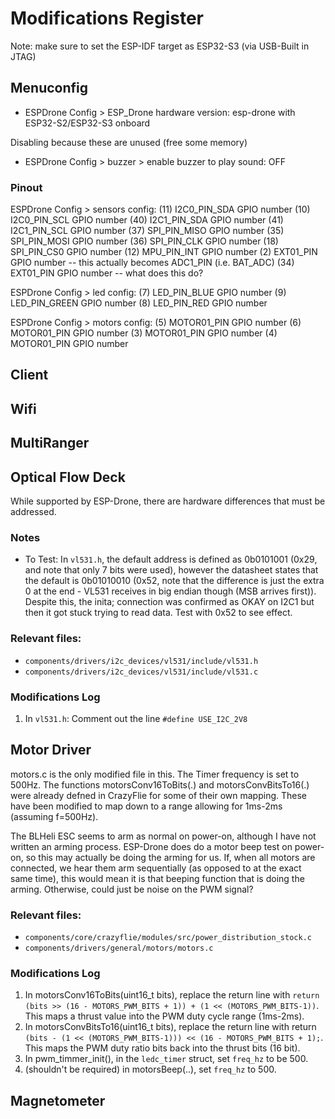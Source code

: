 # Modifications Register
Note: make sure to set the ESP-IDF target as ESP32-S3 (via USB-Built in JTAG)

## Menuconfig
- ESPDrone Config > ESP_Drone hardware version: esp-drone with ESP32-S2/ESP32-S3 onboard

Disabling because these are unused (free some memory)
- ESPDrone Config > buzzer > enable buzzer to play sound: OFF

### Pinout
ESPDrone Config > sensors config:
(11) I2C0_PIN_SDA GPIO number
(10) I2C0_PIN_SCL GPIO number
(40) I2C1_PIN_SDA GPIO number
(41) I2C1_PIN_SCL GPIO number
(37) SPI_PIN_MISO GPIO number
(35) SPI_PIN_MOSI GPIO number
(36) SPI_PIN_CLK GPIO number
(18) SPI_PIN_CS0 GPIO number
(12) MPU_PIN_INT GPIO number
(2) EXT01_PIN GPIO number -- this actually becomes ADC1_PIN (i.e. BAT_ADC)
(34) EXT01_PIN GPIO number -- what does this do?

ESPDrone Config > led config:
(7) LED_PIN_BLUE GPIO number
(9) LED_PIN_GREEN GPIO number
(8) LED_PIN_RED GPIO number

ESPDrone Config > motors config:
(5) MOTOR01_PIN GPIO number
(6) MOTOR01_PIN GPIO number
(3) MOTOR01_PIN GPIO number
(4) MOTOR01_PIN GPIO number

## Client

## Wifi

## MultiRanger

## Optical Flow Deck
While supported by ESP-Drone, there are hardware differences that must be addressed.
### Notes
- To Test: In `vl531.h`, the default address is defined as 0b0101001 (0x29, and note that only 7 bits were used), however the datasheet states that the default is 0b01010010 (0x52, note that the difference is just the extra 0 at the end - VL531 receives in big endian though (MSB arrives first)). Despite this, the inita; connection was confirmed as OKAY on I2C1 but then it got stuck trying to read data. Test with 0x52 to see effect.

### Relevant files:
- `components/drivers/i2c_devices/vl531/include/vl531.h`
- `components/drivers/i2c_devices/vl531/include/vl531.c`

### Modifications Log
1. In `vl531.h`: Comment out the line `#define USE_I2C_2V8`

## Motor Driver
motors.c is the only modified file in this. The Timer frequency is set to 500Hz. The functions motorsConv16ToBits(.) and motorsConvBitsTo16(.) were already defned in CrazyFlie for some of their own mapping. These have been modified to map down to a range allowing for 1ms-2ms (assuming f=500Hz).

The BLHeli ESC seems to arm as normal on power-on, although I have not written an arming process. ESP-Drone does do a motor beep test on power-on, so this may actually be doing the arming for us. If, when all motors are connected, we hear them arm sequentially (as opposed to at the exact same time), this would mean it is that beeping function that is doing the arming. Otherwise, could just be noise on the PWM signal?

### Relevant files:
- `components/core/crazyflie/modules/src/power_distribution_stock.c`
- `components/drivers/general/motors/motors.c`

### Modifications Log
1. In motorsConv16ToBits(uint16_t bits), replace the return line with `return (bits >> (16 - MOTORS_PWM_BITS + 1)) + (1 << (MOTORS_PWM_BITS-1))`. This maps a thrust value into the PWM duty cycle range (1ms-2ms).
2. In motorsConvBitsTo16(uint16_t bits), replace the return line with return `(bits - (1 << (MOTORS_PWM_BITS-1))) << (16 - MOTORS_PWM_BITS + 1);`. This maps the PWM duty ratio bits back into the thrust bits (16 bit).
3. In pwm_timmer_init(), in the `ledc_timer` struct, set `freq_hz` to be 500.
4. (shouldn't be required) in motorsBeep(..), set `freq_hz` to 500.


## Magnetometer

